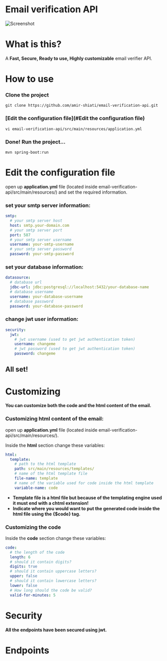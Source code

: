 # Email verification API

![Screenshot](https://i.postimg.cc/NFst1m6S/Screenshot.png)

# What is this?

A **Fast, Secure, Ready to use, Highly customizable** email verifier API.

# How to use

### Clone the project

    git clone https://github.com/amir-shiati/email-verification-api.git

### [Edit the configuration file](#Edit the configuration file)

    vi email-verification-api/src/main/resources/application.yml

### Done! Run the project...

    mvn spring-boot:run

# Edit the configuration file

open up **application.yml** file (located inside email-verification-api/src/main/resources/) and set the required
information.

### set your smtp server information:

```yaml
smtp:
  # your smtp server host
  host: smtp.your-domain.com
  # your smtp server port
  port: 587
  # your smtp server username
  username: your-smtp-username
  # your smtp server password
  password: your-smtp-password
```

### set your database information:

```yaml
datasource:
  # database url
  jdbc-url: jdbc:postgresql://localhost:5432/your-database-name
  # database username
  username: your-database-username
  # database password
  password: your-database-password
```

### change jwt user information:

```yaml
security:
  jwt:
    # jwt username (used to get jwt authentication token)
    username: changeme
    # jwt password (used to get jwt authentication token)
    password: changeme
```

## All set!

# Customizing

**You can customize both the code and the html content of the email.**

### Customizing html content of the email:

open up **application.yml** file (located inside email-verification-api/src/main/resources/).

Inside the **html** section change these variables:

```yaml
html:
  template:
    # path to the html template
    path: src/main/resources/templates/
    # name of the html template file
    file-name: template
    # name of the variable used for code inside the html template
    variable-name: code
```

- **Template file is a html file but because of the templating engine used it must end with a chtml extension!**
- **Indicate where you would want to put the generated code inside the html file using the {$code} tag.**

### Customizing the code

Inside the **code** section change these variables:

```yaml
code:
  # the length of the code
  length: 6
  # should it contain digits?
  digits: true
  # should it contain uppercase letters?
  upper: false
  # should it contain lowercase letters?
  lower: false
  # How long should the code be valid?
  valid-for-minutes: 5
```

# Security

**All the endpoints have been secured using jwt.**

# Endpoints


